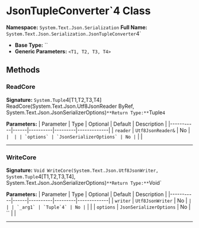 # JsonTupleConverter`4 Class

**Namespace:** `System.Text.Json.Serialization`
**Full Name:** `System.Text.Json.Serialization.JsonTupleConverter`4`
- **Base Type:** ``
- **Generic Parameters:** `<T1, T2, T3, T4>`

## Methods

### ReadCore

**Signature:** `System.Tuple`4[T1,T2,T3,T4] ReadCore(System.Text.Json.Utf8JsonReader ByRef, System.Text.Json.JsonSerializerOptions)`
**Return Type:** `Tuple`4`

**Parameters:**
| Parameter | Type | Optional | Default | Description |
|-----------|------|----------|---------|-------------|
| `reader` | `Utf8JsonReader&` | No | `` |  |
| `options` | `JsonSerializerOptions` | No | `` |  |

---

### WriteCore

**Signature:** `Void WriteCore(System.Text.Json.Utf8JsonWriter, System.Tuple`4[T1,T2,T3,T4], System.Text.Json.JsonSerializerOptions)`
**Return Type:** `Void`

**Parameters:**
| Parameter | Type | Optional | Default | Description |
|-----------|------|----------|---------|-------------|
| `writer` | `Utf8JsonWriter` | No | `` |  |
| `_arg1` | `Tuple`4` | No | `` |  |
| `options` | `JsonSerializerOptions` | No | `` |  |

---